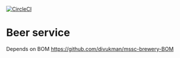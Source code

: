 [![CircleCI](https://circleci.com/gh/divukman/sfg_microservices_2021/tree/master.svg?style=svg)](https://circleci.com/gh/divukman/sfg_microservices_2021/tree/master)

# Beer service

Depends on BOM https://github.com/divukman/mssc-brewery-BOM
